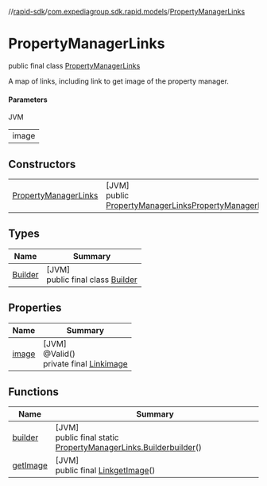 //[rapid-sdk](../../../index.md)/[com.expediagroup.sdk.rapid.models](../index.md)/[PropertyManagerLinks](index.md)

# PropertyManagerLinks

public final class [PropertyManagerLinks](index.md)

A map of links, including link to get image of the property manager.

#### Parameters

JVM

| |
|---|
| image |

## Constructors

| | |
|---|---|
| [PropertyManagerLinks](-property-manager-links.md) | [JVM]<br>public [PropertyManagerLinks](index.md)[PropertyManagerLinks](-property-manager-links.md)([Link](../-link/index.md)image) |

## Types

| Name | Summary |
|---|---|
| [Builder](-builder/index.md) | [JVM]<br>public final class [Builder](-builder/index.md) |

## Properties

| Name | Summary |
|---|---|
| [image](index.md#747553703%2FProperties%2F700308213) | [JVM]<br>@Valid()<br>private final [Link](../-link/index.md)[image](index.md#747553703%2FProperties%2F700308213) |

## Functions

| Name | Summary |
|---|---|
| [builder](builder.md) | [JVM]<br>public final static [PropertyManagerLinks.Builder](-builder/index.md)[builder](builder.md)() |
| [getImage](get-image.md) | [JVM]<br>public final [Link](../-link/index.md)[getImage](get-image.md)() |
